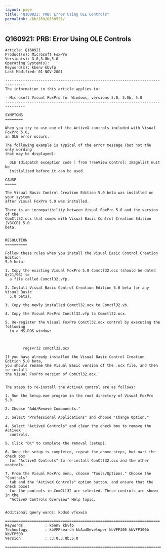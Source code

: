 ```yaml
---
layout: page
title: "Q160921: PRB: Error Using OLE Controls"
permalink: /kb/160/Q160921/
---
```


## Q160921: PRB: Error Using OLE Controls

	Article: Q160921
	Product(s): Microsoft FoxPro
	Version(s): 3.0,3.0b,5.0
	Operating System(s): 
	Keyword(s): kbenv kbvfp
	Last Modified: 01-NOV-2001
	
	-------------------------------------------------------------------------------
	The information in this article applies to:
	
	- Microsoft Visual FoxPro for Windows, versions 3.0, 3.0b, 5.0 
	-------------------------------------------------------------------------------
	
	SYMPTOMS
	========
	
	When you try to use one of the ActiveX controls included with Visual FoxPro 5.0,
	an OLE error occurs.
	
	The following example is typical of the error message (but not the only wording
	that may be displayed):
	
	  OLE Idispatch exception code ) from TreeView Control: Imagelist must be
	  initialized before it can be used.
	
	CAUSE
	=====
	
	The Visual Basic Control Creation Edition 5.0 beta was installed on your system
	after Visual FoxPro 5.0 was installed.
	
	There is an incompatibility between Visual FoxPro 5.0 and the version of the
	ComCtl32.ocx that comes with Visual Basic Control Creation Edition (VBCCE) 5.0
	beta.
	
	
	RESOLUTION
	==========
	
	Follow these rules when you install the Visual Basic Control Creation Edition
	5.0 beta:
	
	1. Copy the existing Visual FoxPro 5.0 Comctl32.ocx (should be dated 8/21/96) to
	  a file called Comctl32.vfp.
	
	2. Install Visual Basic Control Creation Edition 5.0 beta (or any Visual Basic
	  5.0 beta).
	
	3. Copy the newly installed Comctl32.ocx to Comctl32.vb.
	
	4. Copy the Visual FoxPro Comctl32.vfp to Comctl32.ocx.
	
	5. Re-register the Visual FoxPro Comctl32.ocx control by executing the following
	  in a MS-DOS window:
	
	  
	
	        regsvr32 comctl32.ocx
	
	If you have already installed the Visual Basic Control Creation Edition 5.0 beta,
	you should rename the Visual Basic version of the .ocx file, and then re-install
	the Visual FoxPro version of ComCtl32.ocx.
	
	
	The steps to re-install the ActiveX control are as follows:
	
	1. Run the Setup.exe program in the root directory of Visual FoxPro 5.0.
	
	2. Choose "Add/Remove Components."
	
	3. Select "Professional Applications" and choose "Change Option."
	
	4. Select "ActiveX Controls" and clear the check box to remove the ActiveX
	  controls.
	
	5. Click "OK" to complete the removal (setup).
	
	6. Once the setup is completed, repeat the above steps, but mark the check box
	  for "ActiveX Controls" to re-install ComCtl32.ocx and the other controls.
	
	7. From the Visual FoxPro menu, choose "Tools/Options." Choose the "Controls"
	  tab and the "ActiveX Controls" option button, and ensure that the check boxes
	  for the controls in ComCtl32 are selected. These controls are shown in the
	  "ActiveX Controls Overview" Help topic.
	
	
	Additional query words: kbdsd vfoxwin
	
	======================================================================
	Keywords          : kbenv kbvfp 
	Technology        : kbVFPsearch kbAudDeveloper kbVFP300 kbVFP300b kbVFP500
	Version           : :3.0,3.0b,5.0
	
	=============================================================================
	
